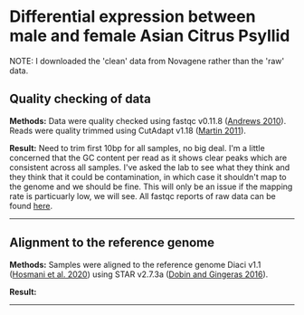 # Differential expression between male and female Asian Citrus Psyllid

NOTE: I downloaded the 'clean' data from Novagene rather than the 'raw' data.

## Quality checking of data
**Methods:** Data were quality checked using fastqc v0.11.8 ([Andrews 2010](https://www.bioinformatics.babraham.ac.uk/projects/fastqc/)). Reads were quality trimmed using CutAdapt v1.18 ([Martin 2011](10.14806/ej.17.1.200)).

**Result:** Need to trim first 10bp for all samples, no big deal. I'm a little concerned that the GC content per read as it shows clear peaks which are consistent across all samples. I've asked the lab to see what they think and they think that it could be contamination, in which case it shouldn't map to the genome and we should be fine. This will only be an issue if the mapping rate is particuarly low, we will see. All fastqc reports of raw data can be found [here](https://www.dropbox.com/sh/ugiz2ipnwt3cm3z/AAB10t28_lZmHDsPYLRDkj-Da?dl=0).


---

## Alignment to the reference genome
**Methods:** Samples were aligned to the reference genome Diaci v1.1 ([Hosmani et al. 2020](https://www.biorxiv.org/content/10.1101/869685v1)) using STAR v2.7.3a ([Dobin and Gingeras 2016](10.1002/0471250953.bi1114s51.Mapping)).

**Result:**

---